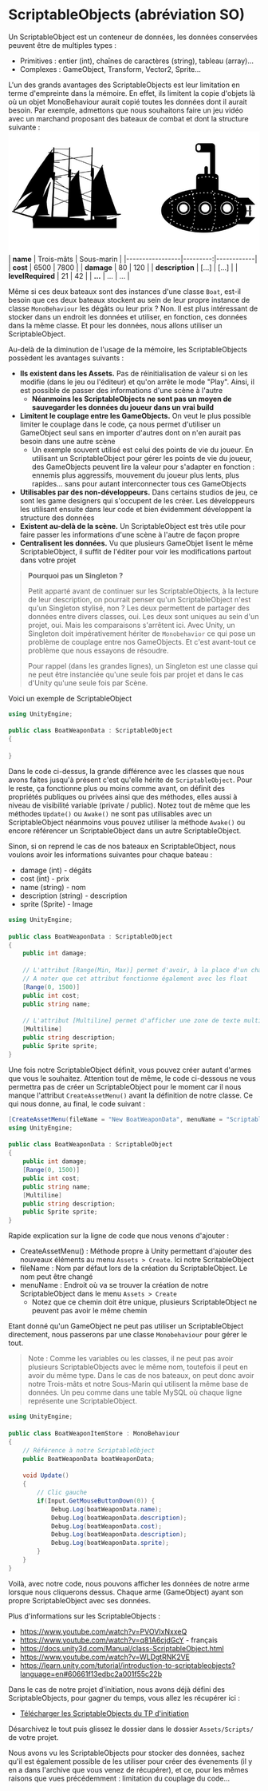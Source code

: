 # ScriptableObjects (abréviation SO)

Un ScriptableObject est un conteneur de données, les données conservées peuvent être de multiples types :
- Primitives : entier (int), chaînes de caractères (string), tableau (array)...
- Complexes : GameObject, Transform, Vector2, Sprite...

L'un des grands avantages des ScriptableObjects est leur limitation en terme d'empreinte dans la mémoire. En effet, ils limitent la copie d'objets là où un objet MonoBehaviour aurait copié toutes les données dont il aurait besoin. Par exemple, admettons que nous souhaitons faire un jeu vidéo avec un marchand proposant des bateaux de combat et dont la structure suivante :
![Alt text](bateaux-SO.jpg)
| **name**        | Trois-mâts | Sous-marin |
|-----------------|---------:|------------|
| **cost**        | 6500     | 7800       |
| **damage**      | 80       | 120        |
| **description** | [...]      | [...]        |
| **levelRequired** | 21      | 42        |
| **...** | ...      | ...        |

Même si ces deux bateaux sont des instances d'une classe `Boat`, est-il besoin que ces deux bateaux stockent au sein de leur propre instance de classe `MonoBehaviour` les dégâts ou leur prix ? Non. Il est plus intéressant de stocker dans un endroit les données et utiliser, en fonction, ces données dans la même classe. Et pour les données, nous allons utiliser un ScriptableObject. 

Au-delà de la diminution de l'usage de la mémoire, les ScriptableObjects possèdent les avantages suivants :
- **Ils existent dans les Assets.** Pas de réinitialisation de valeur si on les modifie (dans le jeu ou l'éditeur) et qu'on arrête le mode "Play". Ainsi, il est possible de passer des informations d'une scène à l'autre
    - **Néanmoins les ScriptableObjects ne sont pas un moyen de sauvegarder les données du joueur dans un vrai build**
- **Limitent le couplage entre les GameObjects.** On veut le plus possible limiter le couplage dans le code, ça nous permet d'utiliser un GameObject seul sans en importer d'autres dont on n'en aurait pas besoin dans une autre scène
    - Un exemple souvent utilisé est celui des points de vie du joueur. En utilisant un ScriptableObject pour gérer les points de vie du joueur, des GameObjects peuvent lire la valeur pour s'adapter en fonction : ennemis plus aggressifs, mouvement du joueur plus lents, plus rapides... sans pour autant interconnecter tous ces GameObjects
- **Utilisables par des non-développeurs.** Dans certains studios de jeu, ce sont les game designers qui s'occupent de les créer. Les développeurs les utilisant ensuite dans leur code et bien évidemment développent la structure des données
- **Existent au-delà de la scène.** Un ScriptableObject est très utile pour faire passer les informations d'une scène à l'autre de façon propre
- **Centralisent les données.** Vu que plusieurs GameObjet lisent le même ScriptableObject, il suffit de l'éditer pour voir les modifications partout dans votre projet

> **Pourquoi pas un Singleton ?**
> 
> Petit apparté avant de continuer sur les ScriptableObjects, à la lecture de leur description, on pourrait penser qu'un ScriptableObject n'est qu'un Singleton stylisé, non ? Les deux permettent de partager des données entre divers classes, oui. Les deux sont uniques au sein d'un projet, oui. Mais les comparaisons s'arrêtent ici. Avec Unity, un Singleton doit impérativement hériter de `Monobehavior` ce qui pose un problème de couplage entre nos GameObjects. Et c'est avant-tout ce problème que nous essayons de résoudre.
> 
> Pour rappel (dans les grandes lignes), un Singleton est une classe qui ne peut être instanciée qu'une seule fois par projet et dans le cas d'Unity qu'une seule fois par Scène.

Voici un exemple de ScriptableObject

```cs
using UnityEngine;

public class BoatWeaponData : ScriptableObject
{

}
```
Dans le code ci-dessus, la grande différence avec les classes que nous avons faites jusqu'à présent c'est qu'elle hérite de `ScriptableObject`. Pour le reste, ça fonctionne plus ou moins comme avant, on définit des propriétés publiques ou privées ainsi que des méthodes, elles aussi à niveau de visibilité variable (private / public). Notez tout de même que les méthodes `Update()` ou `Awake()` ne sont pas utilisables avec un ScriptableObject néanmoins vous pouvez utiliser la méthode `Awake()` ou encore référencer un ScriptableObject dans un autre ScriptableObject.

Sinon, si on reprend le cas de nos bateaux en ScriptableObject, nous voulons avoir les informations suivantes pour chaque bateau :
- damage (int) - dégâts
- cost (int) - prix
- name (string) - nom
- description (string) - description
- sprite (Sprite) - Image

```cs
using UnityEngine;

public class BoatWeaponData : ScriptableObject
{
    public int damage;

    // L'attribut [Range(Min, Max)] permet d'avoir, à la place d'un champ, un slider permettant de faire varier une valeur entre les deux bornes précisées incluses. Ceci équivaut en HTML à "<input type="range" min="0" max="1500" />"
    // A noter que cet attribut fonctionne également avec les float
    [Range(0, 1500)]
    public int cost;
    public string name;

    // L'attribut [Multiline] permet d'afficher une zone de texte multiligne dans l'inspecteur Unity, un peu comme <textarea> en HTML
    [Multiline]
    public string description;
    public Sprite sprite;
}
```

Une fois notre ScriptableObject définit, vous pouvez créer autant d'armes que vous le souhaitez. Attention tout de même, le code ci-dessous ne vous permettra pas de créer un ScriptableObject pour le moment car il nous manque l'attribut `CreateAssetMenu()` avant la définition de notre classe. Ce qui nous donne, au final, le code suivant :
```cs
[CreateAssetMenu(fileName = "New BoatWeaponData", menuName = "ScriptableObjects/BoatWeaponData")]
using UnityEngine;

public class BoatWeaponData : ScriptableObject
{
    public int damage;
    [Range(0, 1500)]
    public int cost;
    public string name;
    [Multiline] 
    public string description;
    public Sprite sprite;
}
```
Rapide explication sur la ligne de code que nous venons d'ajouter :
- CreateAssetMenu() : Méthode propre à Unity permettant d'ajouter des nouveaux éléments au menu `Assets > Create`. Ici notre ScritableObject
- fileName : Nom par défaut lors de la création du ScriptableObject. Le nom peut être changé
- menuName : Endroit où va se trouver la création de notre ScriptableObject dans le menu `Assets > Create`
    - Notez que ce chemin doit être unique, plusieurs ScriptableObject ne peuvent pas avoir le même chemin

Etant donné qu'un GameObject ne peut pas utiliser un ScriptableObject directement, nous passerons par une classe `Monobehaviour` pour gérer le tout.

> Note : Comme les variables ou les classes, il ne peut pas avoir plusieurs ScriptableObjects avec le même nom, toutefois il peut en avoir du même type. Dans le cas de nos bateaux, on peut donc avoir notre Trois-mâts et notre Sous-Marin qui utilisent la même base de données. Un peu comme dans une table MySQL où chaque ligne représente une ScriptableObject.

```cs
using UnityEngine;

public class BoatWeaponItemStore : MonoBehaviour
{ 
    // Référence à notre ScriptableObject
    public BoatWeaponData boatWeaponData;

    void Update()
    {
        // Clic gauche
        if(Input.GetMouseButtonDown(0)) {
            Debug.Log(boatWeaponData.name); 
            Debug.Log(boatWeaponData.description); 
            Debug.Log(boatWeaponData.cost);
            Debug.Log(boatWeaponData.description);
            Debug.Log(boatWeaponData.sprite);
        }
    }
}
```
Voilà, avec notre code, nous pouvons afficher les données de notre arme lorsque nous cliquerons dessus. Chaque arme (GameObject) ayant son propre ScriptableObject avec ses données.

Plus d'informations sur les ScriptableObjects :
- https://www.youtube.com/watch?v=PVOVIxNxxeQ
- https://www.youtube.com/watch?v=q81A6cjdGcY - français
- https://docs.unity3d.com/Manual/class-ScriptableObject.html
- https://www.youtube.com/watch?v=WLDgtRNK2VE
- https://learn.unity.com/tutorial/introduction-to-scriptableobjects?language=en#60661f13edbc2a001f55c22b

Dans le cas de notre projet d'initiation, nous avons déjà défini des ScriptableObjects, pour gagner du temps, vous allez les récupérer ici :
- [Télécharger les ScriptableObjects du TP d'initiation](https://download-directory.github.io/?url=https%3A%2F%2Fgithub.com%2FDanYellow%2Fcours%2Ftree%2Fmain%2Fcreation-et-design-interactif-s4%2Ftravaux-pratiques%2Fnumero-1%2Fsamples%2Fbeginner-base%2FAssets%2FScripts%2FScriptableObjects)

Désarchivez le tout puis glissez le dossier dans le dossier `Assets/Scripts/` de votre projet.

Nous avons vu les ScriptableObjects pour stocker des données, sachez qu'il est également possible de les utiliser pour créer des évenements (il y en a dans l'archive que vous venez de récupérer), et ce, pour les mêmes raisons que vues précédemment : limitation du couplage du code...
